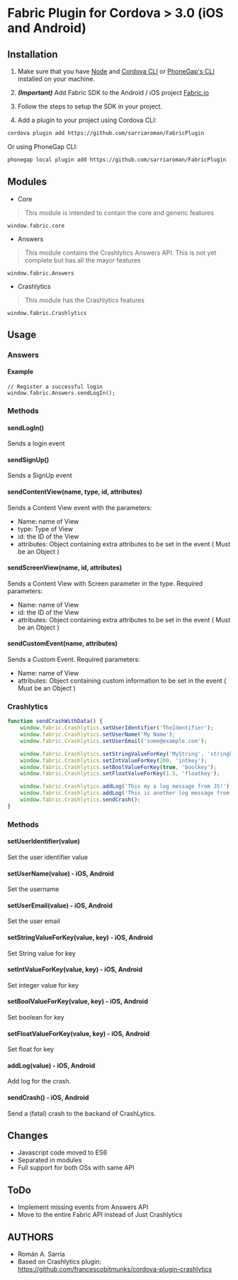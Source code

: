 # Fabric Plugin for Cordova > 3.0 (iOS and Android)

## Installation

1) Make sure that you have [Node](http://nodejs.org/) and [Cordova CLI](https://github.com/apache/cordova-cli) or [PhoneGap's CLI](https://github.com/mwbrooks/phonegap-cli) installed on your machine.

2) ***(Important)*** Add Fabric SDK to the Android / iOS project [Fabric.io](https://fabric.io)

3) Follow the steps to setup the SDK in your project.

4) Add a plugin to your project using Cordova CLI:

```bash
cordova plugin add https://github.com/sarriaroman/FabricPlugin
```

Or using PhoneGap CLI:

```bash
phonegap local plugin add https://github.com/sarriaroman/FabricPlugin
```

## Modules

- Core  
> This module is intended to contain the core and generic features

```
window.fabric.core
```

- Answers  
> This module contains the Crashlytics Answers API. This is not yet complete but has all the mayor features  

```
window.fabric.Answers
```

- Crashlytics
> This module has the Crashlytics features  

```
window.fabric.Crashlytics
```

## Usage

### Answers

#### Example

```
// Register a successful login
window.fabric.Answers.sendLogIn();
```

### Methods

#### sendLogIn()  
Sends a login event  

#### sendSignUp()  
Sends a SignUp event  

#### sendContentView(name, type, id, attributes)  
Sends a Content View event with the parameters:  
- Name: name of View  
- type: Type of View  
- id: the ID of the View  
- attributes: Object containing extra attributes to be set in the event ( Must be an Object )  

#### sendScreenView(name, id, attributes)  
Sends a Content View with Screen parameter in the type. Required parameters:  
- Name: name of View  
- id: the ID of the View  
- attributes: Object containing extra attributes to be set in the event ( Must be an Object )  

#### sendCustomEvent(name, attributes)  
Sends a Custom Event. Required parameters:  
- Name: name of View  
- attributes: Object containing custom information to be set in the event ( Must be an Object )  


### Crashlytics

```js
function sendCrashWithData() {
	window.fabric.Crashlytics.setUserIdentifier('TheIdentifier');
    window.fabric.Crashlytics.setUserName('My Name');
    window.fabric.Crashlytics.setUserEmail('some@example.com');

    window.fabric.Crashlytics.setStringValueForKey('MyString', 'stringkey');
    window.fabric.Crashlytics.setIntValueForKey(200, 'intkey');
    window.fabric.Crashlytics.setBoolValueForKey(true, 'boolkey');
    window.fabric.Crashlytics.setFloatValueForKey(1.5, 'floatkey');

    window.fabric.Crashlytics.addLog('This my a log message from JS!');
    window.fabric.Crashlytics.addLog('This is another log message from JS!');
    window.fabric.Crashlytics.sendCrash();
}
```

### Methods

#### setUserIdentifier(value)
Set the user identifier value

#### setUserName(value) - iOS, Android
Set the username

#### setUserEmail(value) - iOS, Android
Set the user email

#### setStringValueForKey(value, key) - iOS, Android
Set String value for key

#### setIntValueForKey(value, key) - iOS, Android
Set integer value for key

#### setBoolValueForKey(value, key) - iOS, Android
Set boolean for key

#### setFloatValueForKey(value, key) - iOS, Android
Set float for key

#### addLog(value) - iOS, Android
Add log for the crash.

#### sendCrash() - iOS, Android
Send a (fatal) crash to the backand of CrashLytics.

## Changes

- Javascript code moved to ES6  
- Separated in modules  
- Full support for both OSs with same API  

## ToDo  

- Implement missing events from Answers API
- Move to the entire Fabric API instead of Just Crashlytics

## AUTHORS

- Román A. Sarria  
- Based on Crashlytics plugin: https://github.com/francescobitmunks/cordova-plugin-crashlytics
